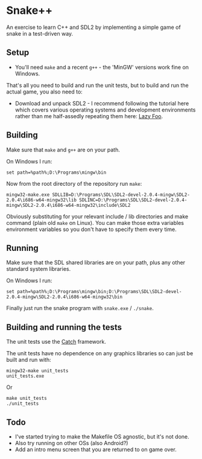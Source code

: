 # Snake++

An exercise to learn C++ and SDL2 by implementing a simple game of snake in a test-driven way.

## Setup

- You'll need `make` and a recent `g++` - the 'MinGW' versions work fine on Windows.

That's all you need to build and run the unit tests, but to build and run the actual game, you also need to:

- Download and unpack SDL2 - I recommend following the tutorial here which covers various operating systems and development environments rather than me half-assedly repeating them here: [Lazy Foo](http://lazyfoo.net/tutorials/SDL/01_hello_SDL/index.php).

## Building

Make sure that `make` and `g++` are on your path.

On Windows I run:

```
set path=%path%;D:\Programs\mingw\bin
```

Now from the root directory of the repository run `make`:

```
mingw32-make.exe SDLLIB=D:\Programs\SDL\SDL2-devel-2.0.4-mingw\SDL2-2.0.4\i686-w64-mingw32\lib SDLINC=D:\Programs\SDL\SDL2-devel-2.0.4-mingw\SDL2-2.0.4\i686-w64-mingw32\include\SDL2
```

Obviously substituting for your relevant include / lib directories and make command (plain old `make` on Linux). You can make those extra variables environment variables so you don't have to specify them every time.

## Running

Make sure that the SDL shared libraries are on your path, plus any other standard system libraries.

On Windows I run:

```
set path=%path%;D:\Programs\mingw\bin;D:\Programs\SDL\SDL2-devel-2.0.4-mingw\SDL2-2.0.4\i686-w64-mingw32\bin
```

Finally just run the snake program with `snake.exe` / `./snake`.

## Building and running the tests

The unit tests use the [Catch](https://github.com/philsquared/Catch) framework.

The unit tests have no dependence on any graphics libraries so can just be built and run with:

```
mingw32-make unit_tests
unit_tests.exe
```

Or

```
make unit_tests
./unit_tests
```

## Todo

- I've started trying to make the Makefile OS agnostic, but it's not done.
- Also try running on other OSs (also Android?)
- Add an intro menu screen that you are returned to on game over.
